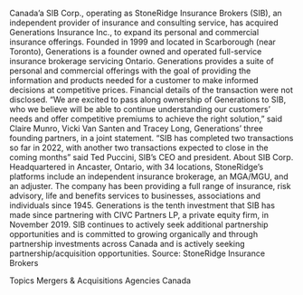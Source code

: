 Canada’a SIB Corp., operating as StoneRidge Insurance Brokers (SIB), an independent provider of insurance and consulting service, has acquired Generations Insurance Inc., to expand its personal and commercial insurance offerings.
Founded in 1999 and located in Scarborough (near Toronto), Generations is a founder owned and operated full-service insurance brokerage servicing Ontario. Generations provides a suite of personal and commercial offerings with the goal of providing the information and products needed for a customer to make informed decisions at competitive prices.
Financial details of the transaction were not disclosed.
“We are excited to pass along ownership of Generations to SIB, who we believe will be able to continue understanding our customers’ needs and offer competitive premiums to achieve the right solution,” said Claire Munro, Vicki Van Santen and Tracey Long, Generations’ three founding partners, in a joint statement.
“SIB has completed two transactions so far in 2022, with another two transactions expected to close in the coming months” said Ted Puccini, SIB’s CEO and president.
About SIB Corp.
Headquartered in Ancaster, Ontario, with 34 locations, StoneRidge’s platforms include an independent insurance brokerage, an MGA/MGU, and an adjuster. The company has been providing a full range of insurance, risk advisory, life and benefits services to businesses, associations and individuals since 1945.
Generations is the tenth investment that SIB has made since partnering with CIVC Partners LP, a private equity firm, in November 2019. SIB continues to actively seek additional partnership opportunities and is committed to growing organically and through partnership investments across Canada and is actively seeking partnership/acquisition opportunities.
Source: StoneRidge Insurance Brokers

Topics
Mergers & Acquisitions
Agencies
Canada
